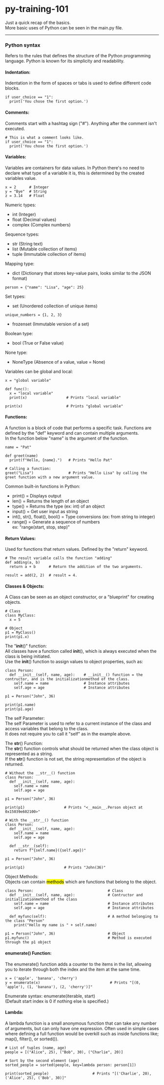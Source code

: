 # py-training-101
Just a quick recap of the basics.   
More basic uses of Python can be seen in the main.py file.

---


### Python syntax
Refers to the rules that defines the structure of the Python programming language.
Python is known for its simplicity and readability.

#### Indentation:
Indentation in the form of spaces or tabs is used to define different code blocks.
```
if user_choice == "1":
  print('You chose the first option.')
```

#### Comments:
Comments start with a hashtag sign ("#"). Anything after the comment isn't executed.
```
# This is what a comment looks like.
if user_choice == "1":
  print('You chose the first option.')
```

#### Variables:
Variables are containers for data values. In Python there's no need to declare what type of a variable it is, this is determined by the created variables value.
```
x = 2      # Integer
y = "Bye"  # String
z = 3.14   # Float
```
Numeric types:   
- int (Integer)
- float (Decimal values)
- complex (Complex numbers)

Sequence types:   
- str (String text)
- list (Mutable collection of items)
- tuple (Immutable collection of items)

Mapping type:
- dict (Dictionary that stores key-value pairs, looks similar to the JSON format)
```
person = {"name": "Lisa", "age": 25}
```
Set types:
- set (Unordered collection of unique items)
```
unique_numbers = {1, 2, 3}
```
- frozenset (Immutable version of a set)

Boolean type:
- bool (True or False value)

None type:
- NoneType (Absence of a value, value = None)

Variables can be global and local:
```
x = "global variable"

def func():
  x = "local variable"
  print(x)                  # Prints "local variable"

print(x)                    # Prints "global variable"
```

#### Functions:
A function is a block of code that performs a specific task. Functions are defined by the "def" keyword and can contain multiple arguments.   
In the function below "name" is the argument of the function.
```
name = "Pat"

def greet(name)
  print(f"Hello, {name}.")   # Prints "Hello Pat"

# Calling a function:
greet("Lisa")                # Prints "Hello Lisa" by calling the greet function with a new argument value.
```

Common built-in functions in Python:
- print()                            = Displays output
- len()                              = Returns the length of an object
- type()                             = Returns the type (ex: int) of an object
- input()                            = Get user input as string
- int(), str(), float(), bool()      = Type conversions (ex: from string to integer)
- range()                            = Generate a sequence of numbers   
  ex: "range(start, stop, step)"


#### Return Values:
Used for functions that return values. Defined by the "return" keyword.
```
# The result variable calls the function "adding" 
def adding(a, b)
  return a + b      # Return the addition of the two arguments.

result = add(2, 2)  # result = 4.
```

#### Classes & Objects:
A Class can be seen as an object constructor, or a "blueprint" for creating objects.
```
# Class
class MyClass:
  x = 5

# Object
p1 = MyClass()
print(p1.x)
```

The "__init__()" function:   
All classes have a function called __init__(), which is always executed when the class is being initiated.   
Use the __init__() function to assign values to object properties, such as:
```
class Person:
  def __init__(self, name, age):    # __init__() function = the contructor, and is the initializationmethod of the class.
    self.name = name                # Instance attributes
    self.age = age                  # Instance attributes

p1 = Person("John", 36)

print(p1.name)
print(p1.age)
```
The self Parameter:   
The self Parameter is used to refer to a current instance of the class and access variables that belong to the class.   
It does not require you to call it "self" as in the example above.

The __str__() Function:   
The __str__() function controls what should be returned when the class object is represented as a string.   
If the __str__() function is not set, the string representation of the object is returned.
```
# Without the __str__() function
class Person:
  def __init__(self, name, age):
    self.name = name
    self.age = age

p1 = Person("John", 36)

print(p1)                  # Prints "<__main__.Person object at 0x15039e602100>"
```
```
# With the __str__() function
class Person:
  def __init__(self, name, age):
    self.name = name
    self.age = age

  def __str__(self):
    return f"{self.name}({self.age})"

p1 = Person("John", 36)

print(p1)                  # Prints "John(36)"
```

Object Methods:   
Objects can contain <mark>methods</mark> which are functions that belong to the object.
```
class Person:                                  # Class
  def __init__(self, name, age):               # Contructor and initializationmethod of the class
    self.name = name                           # Instance attributes
    self.age = age                             # Instance attributes

  def myfunc(self):                            # A method belonging to the class "Person"
    print("Hello my name is " + self.name)

p1 = Person("John", 36)                        # Object
p1.myfunc()                                    # Method is executed through the p1 object
```

#### enumerate() Function:
The enumerate() function adds a counter to the items in the list, allowing you to iterate through both the index and the item at the same time.
```
x = ('apple', 'banana', 'cherry')
y = enumerate(x)                                # Prints "[(0, 'apple'), (1, 'banana'), (2, 'cherry')]"
```
Enumerate syntax: enumerate(iterable, start)   
(Default start index is 0 if nothing else is specified.)

#### Lambda:
A lambda function is a small anonymous function that can take any number of arguments, but can only have one expression.
Often used in simple cases where defining a full function would be overkill such as inside functions like; map(), filter(), or sorted()).
```
# List of tuples (name, age)
people = [("Alice", 25), ("Bob", 30), ("Charlie", 20)]

# Sort by the second element (age)
sorted_people = sorted(people, key=lambda person: person[1])

print(sorted_people)                    # Prints "[('Charlie', 20), ('Alice', 25), ('Bob', 30)]"
```
